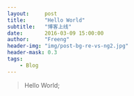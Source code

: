 ```yaml
---
layout:     post
title:      "Hello World"
subtitle:   "博客上线"
date:       2016-03-09 15:00:00
author:     "Freeng"
header-img: "img/post-bg-re-vs-ng2.jpg"
header-mask: 0.3
tags:
    - Blog
---
```


> Hello World;
